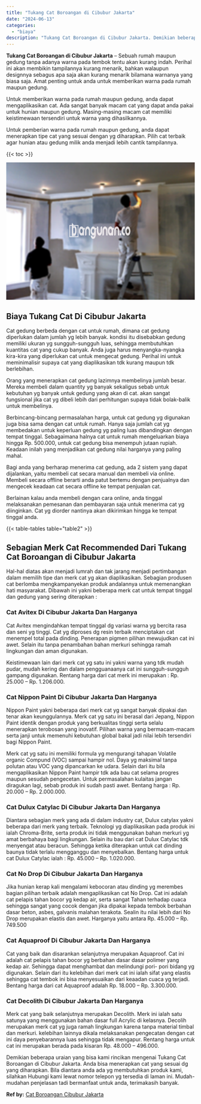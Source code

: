 ```yaml
---
title: "Tukang Cat Boroangan di Cibubur Jakarta"
date: "2024-06-13"
categories: 
  - "biaya"
description: "Tukang Cat Boroangan di Cibubur Jakarta. Demikian beberapa uraian yang bisa kami rincikan mengenai Tukang Cat Boroangan di Cibubur Jakarta. Anda bisa menerap..."
---
```


**Tukang Cat Boroangan di Cibubur Jakarta** – Sebuah rumah maupun gedung tanpa adanya warna pada tembok tentu akan kurang indah. Perihal ini akan membikin tampilannya kurang menarik, bahkan walaupun designnya sebagus apa saja akan kurang menarik bilamana warnanya yang biasa saja. Amat penting untuk anda untuk memberikan warna pada rumah maupun gedung.

Untuk memberikan warna pada rumah maupun gedung, anda dapat mengaplikasikan cat. Ada sangat banyak macam cat yang dapat anda pakai untuk hunian maupun gedung. Masing-masing macam cat memiliki keistimewaan tersendiri untuk warna yang dihasilkannya.

Untuk pemberian warna pada rumah maupun gedung, anda dapat menerapkan tipe cat yang sesuai dengan yg diharapkan. Pilih cat terbaik agar hunian atau gedung milik anda menjadi lebih cantik tampilannya.

{{< toc >}}

![Tukang Cat Boroangan di Cibubur Jakarta](/images/jasa-cat-murah31.png)

## Biaya Tukang Cat Di Cibubur Jakarta

Cat gedung berbeda dengan cat untuk rumah, dimana cat gedung diperlukan dalam jumlah yg lebih banyak. kondisi itu disebabkan gedung memiliki ukuran yg sungguh-sungguh luas, sehingga membutuhkan kuantitas cat yang cukup banyak. Anda juga harus menyangka-nyangka kira-kira yang diperlukan cat untuk mengecat gedung. Perihal ini untuk meminimalisir supaya cat yang diaplikasikan tdk kurang maupun tdk berlebihan.

Orang yang menerapkan cat gedung lazimnya membelinya jumlah besar. Mereka membeli dalam quantity yg banyak sekaligus sebab untuk kebutuhan yg banyak untuk gedung yang akan di cat. akan sangat fungsional jika cat yg dibeli lebih dari perhitungan supaya tidak bolak-balik untuk membelinya.

Berbincang-bincang permasalahan harga, untuk cat gedung yg digunakan juga bisa sama dengan cat untuk rumah. Hanya saja jumlah cat yg membedakan untuk keperluan gedung yg paling luas dibandingkan dengan tempat tinggal. Sebagaimana halnya cat untuk rumah mengeluarkan biaya hingga Rp. 500.000, untuk cat gedung bisa menempuh jutaan rupiah. Keadaan inilah yang menjadikan cat gedung nilai harganya yang paling mahal.

Bagi anda yang berharap menerima cat gedung, ada 2 sistem yang dapat dijalankan, yaitu membeli cat secara manual dan membeli via online. Membeli secara offline berarti anda patut bertemu dengan penjualnya dan mengecek keadaan cat secara offline ke tempat penjualan cat.

Berlainan kalau anda membeli dengan cara online, anda tinggal melaksanakan pemesanan dan pembayaran saja untuk menerima cat yg diinginkan. Cat yg diorder nantinya akan dikirimkan hingga ke tempat tinggal anda.

{{< table-tables table="table2" >}}

## Sebagian Merk Cat Recommended Dari Tukang Cat Boroangan di Cibubur Jakarta

Hal-hal diatas akan menjadi lumrah dan tak jarang menjadi pertimbangan dalam memilih tipe dan merk cat yg akan diaplikasikan. Sebagian produsen cat berlomba mengkampanyekan produk andalannya untuk memenangkan hati masyarakat. Dibawah ini yakni beberapa merk cat untuk tempat tinggal dan gedung yang sering diterapkan :

### Cat Avitex Di Cibubur Jakarta Dan Harganya

Cat Avitex mengindahkan tempat tinggal dg variasi warna yg bercita rasa dan seni yg tinggi. Cat yg diproses dg resin terbaik menciptakan cat menempel total pada dinding. Penerapan pigmen pilihan mewujudkan cat ini awet. Selain itu tanpa penambahan bahan merkuri sehingga ramah lingkungan dan aman digunakan.

Keistimewaan lain dari merk cat yg satu ini yakni warna yang tdk mudah pudar, mudah kering dan dalam pengguanaanya cat ini sungguh-sungguh gampang digunakan. Rentang harga dari cat merk ini merupakan : Rp. 25.000 – Rp. 1.206.000.

### Cat Nippon Paint Di Cibubur Jakarta Dan Harganya

Nippon Paint yakni beberapa dari merk cat yg sangat banyak dipakai dan tenar akan keunggulannya. Merk cat yg satu ini berasal dari Jepang, Nippon Paint identik dengan produk yang berkualitas tinggi serta selalu menerapkan terobosan yang inovatif. Pilihan warna yang bermacam-macam serta janji untuk memenuhi kebutuhan global bakal jadi nilai lebih tersendiri bagi Nippon Paint.

Merk cat yg satu ini memiliki formula yg mengurangi tahapan Volatile organic Compund (VOC) sampai hampir nol. Daya yg maksimal tanpa polutan atau VOC yang dipancarkan ke udara. Selain dari itu bila mengaplikasikan Nippon Paint hampir tdk ada bau cat selama progres maupun sesudah pengecetan. Untuk permasalahan kulaitas jangan diragukan lagi, sebab produk ini sudah pasti awet. Bentang harga : Rp. 20.000 – Rp. 2.000.000.

### Cat Dulux Catylac Di Cibubur Jakarta Dan Harganya

Diantara sebagian merk yang ada di dalam industry cat, Dulux catylax yakni beberapa dari merk yang terbaik. Teknologi yg diaplikasikan pada produk ini ialah Chroma-Brite, serta produk ini tidak menggunakan bahan merkuri yg amat berbahaya bagi lingkungan. Selain itu bau dari cat Dulux Catylac tdk menyengat atau beracun. Sehingga ketika diterapkan untuk cat dinding baunya tidak terlalu mengganggu dan menyebalkan. Bentang harga untuk cat Dulux Catylac ialah : Rp. 45.000 – Rp. 1.020.000.

### Cat No Drop Di Cibubur Jakarta Dan Harganya

Jika hunian kerap kali mengalami kebocoran atau dinding yg merembes bagian pilihan terbaik adalah mengaplikasikan cat No Drop. Cat ini adalah cat pelapis tahan bocor yg kedap air, serta sangat Tahan terhadap cuaca sehingga sangat yang cocok dengan jika dipakai kepada tembok berbahan dasar beton, asbes, galvanis malahan terakota. Sealin itu nilai lebih dari No Drop merupakan elastis dan awet. Harganya yaitu antara Rp. 45.000 – Rp. 749.500

### Cat Aquaproof Di Cibubur Jakarta Dan Harganya

Cat yang baik dan disarankan selanjutnya merupakan Aquaproof. Cat ini adalah cat pelapis tahan bocor yg berbahan dasar dasar polimer yang kedap air. Sehingga dapat menghambat dan melindungi pori- pori bidang yg digunakan. Selain dari itu kelebihan dari merk cat ini ialah sifat yang elastis sehingga cat tembok ini bisa menyesuaikan dari keaadan cuaca yg terjadi. Bentang harga dari cat Aquaproof adalah Rp. 18.000 – Rp. 3.300.000.

### Cat Decolith Di Cibubur Jakarta Dan Harganya

Merk cat yang baik selanjutnya merupakan Decolith. Merk ini ialah satu satunya yang menggunakan bahan dasar full Acrylic di kelasnya. Decolih merupakan merk cat yg juga ramah lingkungan karena tanpa material timbal dan merkuri. kelebihan lainnya dikala melaksanakan pengecatan dengan cat ini daya penyebarannya luas sehingga tidak mengapur. Rentang harga untuk cat ini merupakan berada pada kisaran Rp. 48.000 – 496.000.

Demikian beberapa uraian yang bisa kami rincikan mengenai Tukang Cat Boroangan di Cibubur Jakarta. Anda bisa menerapkan cat yang sesuai dg yang diharapkan. Bila diantara anda ada yg membutuhkan produk kami, silahkan Hubungi kami lewat nomor telepon yg tersedia di laman ini. Mudah-mudahan penjelasan tadi bermanfaat untuk anda, terimakasih banyak.

**Ref by:** [Cat Boroangan Cibubur Jakarta](https://id.wikipedia.org/wiki/Cat)
